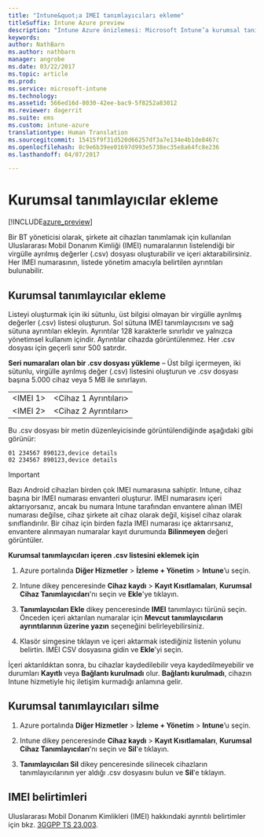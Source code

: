 ```yaml
---
title: "Intune&quot;a IMEI tanımlayıcıları ekleme"
titleSuffix: Intune Azure preview
description: "Intune Azure önizlemesi: Microsoft Intune’a kurumsal tanımlayıcıları (IMEI numaraları) eklemeyi öğrenin. "
keywords: 
author: NathBarn
ms.author: nathbarn
manager: angrobe
ms.date: 03/22/2017
ms.topic: article
ms.prod: 
ms.service: microsoft-intune
ms.technology: 
ms.assetid: 566ed16d-8030-42ee-bac9-5f8252a83012
ms.reviewer: dagerrit
ms.suite: ems
ms.custom: intune-azure
translationtype: Human Translation
ms.sourcegitcommit: 15415f9f31d520d66257df3a7e134e4b1de8467c
ms.openlocfilehash: 8c9e6b39ee01697d993e5738ec35e8a64fc8e236
ms.lasthandoff: 04/07/2017

---
```


# <a name="add-corporate-identifiers"></a>Kurumsal tanımlayıcılar ekleme

[!INCLUDE[azure_preview](../includes/azure_preview.md)]

Bir BT yöneticisi olarak, şirkete ait cihazları tanımlamak için kullanılan Uluslararası Mobil Donanım Kimliği (IMEI) numaralarının listelendiği bir virgülle ayrılmış değerler (.csv) dosyası oluşturabilir ve içeri aktarabilirsiniz. Her IMEI numarasının, listede yönetim amacıyla belirtilen ayrıntıları bulunabilir.

<!-- When you upload serial numbers for company-owned iOS devices, they must be paired with a corporate enrollment profile. Devices must then be enrolled using either Apple’s device enrollment program (DEP) or Apple Configurator to have them appear as company-owned. -->

## <a name="add-corporate-identifiers"></a>Kurumsal tanımlayıcılar ekleme
Listeyi oluşturmak için iki sütunlu, üst bilgisi olmayan bir virgülle ayrılmış değerler (.csv) listesi oluşturun. Sol sütuna IMEI tanımlayıcısını ve sağ sütuna ayrıntıları ekleyin. Ayrıntılar 128 karakterle sınırlıdır ve yalnızca yönetimsel kullanım içindir. Ayrıntılar cihazda görüntülenmez. Her .csv dosyası için geçerli sınır 500 satırdır.

**Seri numaraları olan bir .csv dosyası yükleme** – Üst bilgi içermeyen, iki sütunlu, virgülle ayrılmış değer (.csv) listesini oluşturun ve .csv dosyası başına 5.000 cihaz veya 5 MB ile sınırlayın.

|||
|-|-|
|&lt;IMEI 1&gt;|&lt;Cihaz 1 Ayrıntıları&gt;|
|&lt;IMEI 2&gt;|&lt;Cihaz 2 Ayrıntıları&gt;|

Bu .csv dosyası bir metin düzenleyicisinde görüntülendiğinde aşağıdaki gibi görünür:

```
01 234567 890123,device details
02 234567 890123,device details
```


> [!IMPORTANT]
> Bazı Android cihazları birden çok IMEI numarasına sahiptir. Intune, cihaz başına bir IMEI numarası envanteri oluşturur. IMEI numarasını içeri aktarıyorsanız, ancak bu numara Intune tarafından envantere alınan IMEI numarası değilse, cihaz şirkete ait cihaz olarak değil, kişisel cihaz olarak sınıflandırılır. Bir cihaz için birden fazla IMEI numarası içe aktarırsanız, envantere alınmayan numaralar kayıt durumunda **Bilinmeyen** değeri görüntüler.

**Kurumsal tanımlayıcıları içeren .csv listesini eklemek için**

1. Azure portalında **Diğer Hizmetler** > **İzleme + Yönetim** > **Intune**’u seçin.

2. Intune dikey penceresinde **Cihaz kaydı** > **Kayıt Kısıtlamaları**, **Kurumsal Cihaz Tanımlayıcıları**'nı seçin ve **Ekle**'ye tıklayın.

3. **Tanımlayıcıları Ekle** dikey penceresinde **IMEI** tanımlayıcı türünü seçin. Önceden içeri aktarılan numaralar için **Mevcut tanımlayıcıların ayrıntılarının üzerine yazın** seçeneğini belirleyebilirsiniz.  

4. Klasör simgesine tıklayın ve içeri aktarmak istediğiniz listenin yolunu belirtin. IMEI CSV dosyasına gidin ve **Ekle**’yi seçin.

İçeri aktarıldıktan sonra, bu cihazlar kaydedilebilir veya kaydedilmeyebilir ve durumları **Kayıtlı** veya **Bağlantı kurulmadı** olur. **Bağlantı kurulmadı**, cihazın Intune hizmetiyle hiç iletişim kurmadığı anlamına gelir.

## <a name="delete--corporate-identifiers"></a>Kurumsal tanımlayıcıları silme

1. Azure portalında **Diğer Hizmetler** > **İzleme + Yönetim** > **Intune**’u seçin.

2. Intune dikey penceresinde **Cihaz kaydı** > **Kayıt Kısıtlamaları**, **Kurumsal Cihaz Tanımlayıcıları**'nı seçin ve **Sil**'e tıklayın.

3. **Tanımlayıcıları Sil** dikey penceresinde silinecek cihazların tanımlayıcılarının yer aldığı .csv dosyasını bulun ve **Sil**'e tıklayın.

## <a name="imei-specifications"></a>IMEI belirtimleri
Uluslararası Mobil Donanım Kimlikleri (IMEI) hakkındaki ayrıntılı belirtimler için bkz. [3GGPP TS 23.003](https://portal.3gpp.org/desktopmodules/Specifications/SpecificationDetails.aspx?specificationId=729).

